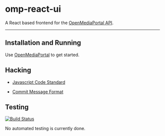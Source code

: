 # omp-react-ui

A React based frontend for the [OpenMediaPortal API](https://github.com/OpenMediaPortal/OpenMediaPortal).

---

## Installation and Running

Use [OpenMediaPortal](https://github.com/OpenMediaPortal/OpenMediaPortal) to get started.

## Hacking

   * [Javascript Code Standard](https://google.github.io/styleguide/javascriptguide.xml)

   * [Commit Message Format](http://chris.beams.io/posts/git-commit/)

## Testing

[![Build Status](https://travis-ci.org/OpenMediaPortal/omp-react-ui.svg?branch=master)](https://travis-ci.org/OpenMediaPortal/omp-react-ui)

No automated testing is currently done.
